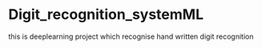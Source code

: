 # Digit_recognition_systemML
this is deeplearning project which recognise hand written digit recognition 
